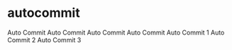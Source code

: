 # autocommit
Auto Commit
Auto Commit
Auto Commit
Auto Commit
Auto Commit 1
Auto Commit 2
Auto Commit 3

